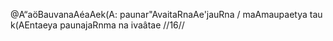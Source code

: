 @A“aöBauvanaAéaAek(A: paunar"AvaitaRnaAe'jauRna /
maAmaupaetya tau k(AEntaeya paunajaRnma na ivaâtae //16//